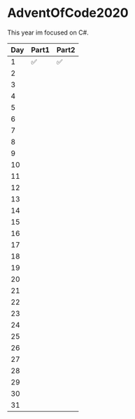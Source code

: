 # AdventOfCode2020
This year im focused on C#.

| Day  | Part1   |  Part2 |
|---|---|---|
|  1 | :white_check_mark:  | :white_check_mark:  |
| 2  |   |   |
|  3 |   |   |
| 4  |   |   |
|  5 |   |   |
| 6  |   |   |
|  7 |   |   |
|  8 |   |   |
|  9 |   |   |
| 10 |   |   |
| 11 |   |   |
| 12 |   |   |
| 13 |   |   |
| 14 |   |   |
| 15 |   |   |
| 16 |   |   |
| 17 |   |   |
| 18 |   |   |
| 19 |   |   |
| 20 |   |   |
| 21 |   |   |
| 22 |   |   |
| 23 |   |   |
| 24 |   |   |
| 25 |   |   |
| 26 |   |   |
| 27 |   |   |
| 28 |   |   |
| 29 |   |   |
| 30 |   |   |
| 31 |   |   |
